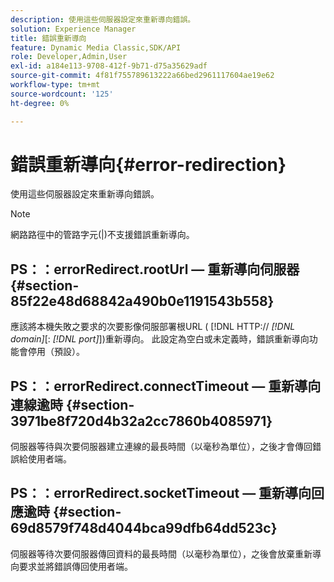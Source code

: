 ```yaml
---
description: 使用這些伺服器設定來重新導向錯誤。
solution: Experience Manager
title: 錯誤重新導向
feature: Dynamic Media Classic,SDK/API
role: Developer,Admin,User
exl-id: a184e113-9708-412f-9b71-d75a35629adf
source-git-commit: 4f81f755789613222a66bed2961117604ae19e62
workflow-type: tm+mt
source-wordcount: '125'
ht-degree: 0%

---
```


# 錯誤重新導向{#error-redirection}

使用這些伺服器設定來重新導向錯誤。

>[!NOTE]
>
>網路路徑中的管路字元(|)不支援錯誤重新導向。

## PS：：errorRedirect.rootUrl — 重新導向伺服器 {#section-85f22e48d68842a490b0e1191543b558}

應該將本機失敗之要求的次要影像伺服部署根URL ( [!DNL HTTP:// *[!DNL domain]*[: *[!DNL port]*])重新導向。 此設定為空白或未定義時，錯誤重新導向功能會停用（預設）。

## PS：：errorRedirect.connectTimeout — 重新導向連線逾時 {#section-3971be8f720d4b32a2cc7860b4085971}

伺服器等待與次要伺服器建立連線的最長時間（以毫秒為單位），之後才會傳回錯誤給使用者端。

## PS：：errorRedirect.socketTimeout — 重新導向回應逾時 {#section-69d8579f748d4044bca99dfb64dd523c}

伺服器等待次要伺服器傳回資料的最長時間（以毫秒為單位），之後會放棄重新導向要求並將錯誤傳回使用者端。
